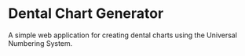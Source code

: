 # Dental Chart Generator

A simple web application for creating dental charts using the Universal Numbering System.
